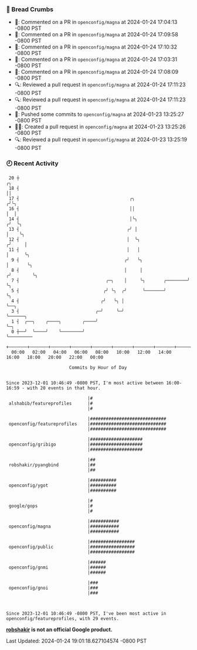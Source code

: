 ### 🍞 Bread Crumbs

 * 💬: Commented on a PR in  `openconfig/magna` at 2024-01-24 17:04:13 -0800 PST
 * 💬: Commented on a PR in  `openconfig/magna` at 2024-01-24 17:09:58 -0800 PST
 * 💬: Commented on a PR in  `openconfig/magna` at 2024-01-24 17:10:32 -0800 PST
 * 💬: Commented on a PR in  `openconfig/magna` at 2024-01-24 17:03:31 -0800 PST
 * 💬: Commented on a PR in  `openconfig/magna` at 2024-01-24 17:08:09 -0800 PST
 * 🔍: Reviewed a pull request in  `openconfig/magna` at 2024-01-24 17:11:23 -0800 PST
 * 🔍: Reviewed a pull request in  `openconfig/magna` at 2024-01-24 17:11:23 -0800 PST
 * 🚢: Pushed some commits to `openconfig/magna` at 2024-01-23 13:25:27 -0800 PST
 * ✍🏼: Created a pull request in `openconfig/magna` at 2024-01-23 13:25:26 -0800 PST
 * 🔍: Reviewed a pull request in  `openconfig/magna` at 2024-01-23 13:25:19 -0800 PST

### 🕘 Recent Activity
```
 20 ┼                                                                    ╭╮
 18 ┤                                                                    ││
 17 ┤                                          ╭╮                       ╭╯╰╮
 16 ┤                                          ││                       │  │
 14 ┤                                          │╰╮                     ╭╯  ╰╮
 13 ┤                                         ╭╯ │                     │    ╰╮
 12 ┤                                         │  ╰╮                   ╭╯     │
 11 ┤                                         │   │                   │      ╰╮
  9 ┤                                        ╭╯   ╰╮                  │       ╰╮
  8 ┤                                        │     │                 ╭╯        ╰╮
  7 ┤                                 ╭─╮    │     ╰╮       ╭────────╯          ╰╮
  5 ┤                                ╭╯ ╰╮  ╭╯      ╰───────╯                    ╰╮
  4 ┤                               ╭╯   ╰╮ │                                     ╰──╮
  3 ┤                             ╭─╯     ╰─╯                                        ╰──────╮
  1 ┤  ╭──╮    ╭────╮        ╭────╯                                                         ╰─╮
  0 ┼──╯  ╰────╯    ╰────────╯                                                                ╰─────────
    +───────+───────+───────+───────+───────+───────+───────+───────+───────+───────+───────+───────+────
  00:00   02:00   04:00   06:00   08:00   10:00   12:00   14:00   16:00   18:00   20:00   22:00   00:00   

						Commits by Hour of Day


Since 2023-12-01 10:46:49 -0800 PST, I'm most active between 16:00-16:59 - with 20 events in that hour.

```



```
                               |#
 alshabib/featureprofiles      |#
                               |#

                               |#############################
 openconfig/featureprofiles    |#############################
                               |#############################

                               |####################
 openconfig/gribigo            |####################
                               |####################

                               |##
 robshakir/pyangbind           |##
                               |##

                               |##########
 openconfig/ygot               |##########
                               |##########

                               |#
 google/gops                   |#
                               |#

                               |###########
 openconfig/magna              |###########
                               |###########

                               |#################
 openconfig/public             |#################
                               |#################

                               |######
 openconfig/gnmi               |######
                               |######

                               |###
 openconfig/gnoi               |###
                               |###



Since 2023-12-01 10:46:49 -0800 PST, I've been most active in openconfig/featureprofiles, with 29 events.

```
**[robshakir](mailto:robjs@google.com) is not an official Google product.**  


Last Updated: 2024-01-24 19:01:18.627104574 -0800 PST
